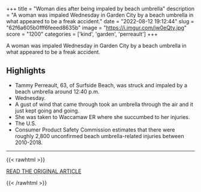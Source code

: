 +++
title = "Woman dies after being impaled by beach umbrella"
description = "A woman was impaled Wednesday in Garden City by a beach umbrella in what appeared to be a freak accident."
date = "2022-08-12 19:12:44"
slug = "62f6a605b0fff6feeed8635b"
image = "https://i.imgur.com/jw0eQty.jpg"
score = "1200"
categories = ['kind', 'garden', 'perreault']
+++

A woman was impaled Wednesday in Garden City by a beach umbrella in what appeared to be a freak accident.

## Highlights

- Tammy Perreault, 63, of Surfside Beach, was struck and impaled by a beach umbrella around 12:40 p.m.
- Wednesday.
- A gust of wind that came through took an umbrella through the air and it just kept going and going.
- She was taken to Waccamaw ER where she succumbed to her injuries.
- The U.S.
- Consumer Product Safety Commission estimates that there were roughly 2,800 unconfirmed beach umbrella-related injuries between 2010-2018.

---

{{< rawhtml >}}
  <p class="article-category">
    <a target="_blank" href="https://www.wmbfnews.com/2022/08/11/woman-dies-after-being-impaled-by-beach-umbrella-garden-city/">READ THE ORIGINAL ARTICLE</a>
  </p>
{{< /rawhtml >}}
